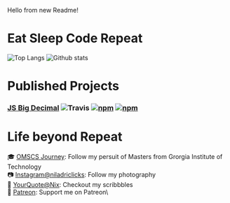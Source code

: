 Hello from new Readme!

# Eat Sleep Code Repeat
![Top Langs](https://github-readme-stats.vercel.app/api/top-langs/?username=royNiladri&layout=compact)
![Github stats](https://github-readme-stats.vercel.app/api?username=royNiladri&show_icons=true&count_private=true&include_all_commits=true&hide=contribs)

# Published Projects
### [JS Big Decimal](https://github.com/royNiladri/js-big-decimal) ![Travis](https://img.shields.io/travis/royNiladri/js-big-decimal.svg?style=flat-square) [![npm](https://img.shields.io/npm/v/js-big-decimal.svg?style=flat-square)](https://www.npmjs.com/package/js-big-decimal) [![npm](https://img.shields.io/npm/dt/js-big-decimal.svg?style=flat-square)](https://www.npmjs.com/package/js-big-decimal)

# Life beyond Repeat
:mortar_board: [OMSCS Journey](https://omscs.royniladri.dev/): Follow my persuit of Masters from Grorgia Institute of Technology\
:camera: [Instagram@niladriclicks](https://www.instagram.com/niladriclicks/): Follow my photography\
:pencil: [YourQuote@Nix](https://www.yourquote.in/niladri-roy-f2tt/quotes): Checkout my scribbbles\
:gift_heart: [Patreon](https://www.patreon.com/royniladri): Support me on Patreon\
<!-- :eye: ![Profile views](https://gpvc.arturio.dev/royNiladri) -->

